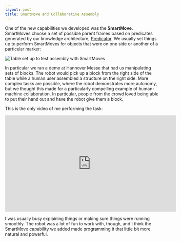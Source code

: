 ```yaml
---
layout: post
title: SmartMove and Collaborative Assembly
---
```


One of the new capabilities we developed was the __SmartMove__. SmartMoves choose a set of possible parent frames based on predicates generated by our knowledge architecture, [Predicator](https://github.com/cpaxton/predicator). We usually set things up to perform SmartMoves for objects that were on one side or another of a particular marker:

![Table  set up to test assembly with SmartMoves]({{site.baseurl}}public/smartmove_table.png)

In particular we ran a demo at Hannover Messe that had us manipulating sets of blocks. The robot would pick up a block from the right side of the table while a human user assembled a structure on the right side. More complex tasks are possible, where the robot demonstrates more autonomy, but we thought this made for a particularly compelling example of human-machine collaboration. In particular, people from the crowd loved being able to put their hand out and have the robot give them a block.

This is the only video of me performing the task:

<iframe width="560" height="315" src="https://www.youtube.com/embed/QS0cOPJFIDg" frameborder="0" allowfullscreen></iframe>

I was usually busy explaining things or making sure things were running smoothly. The robot was a lot of fun to work with, though, and I think the SmartMove capability we added made programming it that little bit more natural and powerful.
